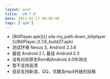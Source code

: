 ```yaml
---
layout: post
title: 'v0.7.6'
date: 2012-02-17 00:00:00
tags: ['apk']
---
```

- [BiliPlayer.apk]({{ site.my_path.down_biliplayer }}/BiliPlayer_0.7.6_build27.apk)<br />
- 测试环境 Nexus S, Android 2.3.6 <br />
- 最低 Android 2.1, 最佳 Android 2.3 <br />
- 没有对非原生Rom和Android 4.0作测试 <br />
- 暂不支持高清 <br />
- 目前支持新浪，QQ，优酷及mp4外链的投稿 <br />
